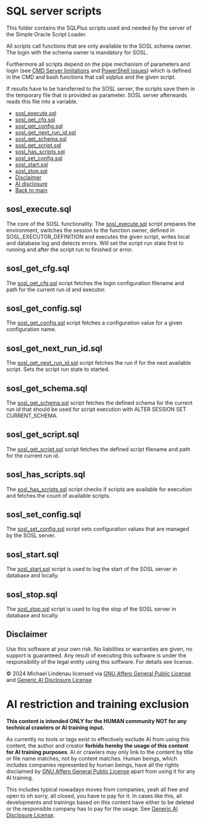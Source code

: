 # SQL server scripts
This folder contains the SQLPlus scripts used and needed by the server of the Simple Oracle Script Loader.

All scripts call functions that are only available to the SOSL schema owner. The login with the schema owner is mandatory for SOSL.

Furthermore all scripts depend on the pipe mechanism of parameters and login (see [CMD Server limitations](../../sosl_cmd/README.md) and [PowerShell issues](../../sosl_ps/README.md)) which is defined in the CMD and bash functions that call sqlplus and the given script.

If results have to be transferred to the SOSL server, the scripts save them in the temporary file that is provided as parameter. SOSL server afterwards reads this file into a variable.

- [sosl_execute.sql](#sosl_executesql)
- [sosl_get_cfg.sql](#sosl_get_cfgsql)
- [sosl_get_config.sql](#sosl_get_configsql)
- [sosl_get_next_run_id.sql](#sosl_get_next_run_idsql)
- [sosl_get_schema.sql](#sosl_get_schemasql)
- [sosl_get_script.sql](#sosl_get_scriptsql)
- [sosl_has_scripts.sql](#sosl_has_scriptssql)
- [sosl_set_config.sql](#sosl_set_configsql)
- [sosl_start.sql](#sosl_startsql)
- [sosl_stop.sql](#sosl_stopsql)
- [Disclaimer](#disclaimer)
- [AI disclosure](#ai-restriction-and-training-exclusion)
- [Back to main](../../README.md)

## sosl_execute.sql
The core of the SOSL functionality. The [sosl_execute.sql](sosl_execute.sql) script prepares the environment, switches the session to the function owner, defined in SOSL_EXECUTOR_DEFINITION and executes the given script, writes local and database log and detects errors. Will set the script run state first to running and after the script run to finished or error.
## sosl_get_cfg.sql
The [sosl_get_cfg.sql](sosl_get_cfg.sql) script fetches the login configuration filename and path for the current run id and executor.
## sosl_get_config.sql
The [sosl_get_config.sql](sosl_get_config.sql) script fetches a configuration value for a given configuration name.
## sosl_get_next_run_id.sql
The [sosl_get_next_run_id.sql](sosl_get_next_run_id.sql) script fetches the run if for the next available script. Sets the script run state to started.
## sosl_get_schema.sql
The [sosl_get_schema.sql](sosl_get_schema.sql) script fetches the defined schema for the current run id that should be used for script execution with ALTER SESSION SET CURRENT_SCHEMA.
## sosl_get_script.sql
The [sosl_get_script.sql](sosl_get_script.sql) script fetches the defined script filename and path for the current run id.
## sosl_has_scripts.sql
The [sosl_has_scripts.sql](sosl_has_scripts.sql) script checks if scripts are available for execution and fetches the count of available scripts.
## sosl_set_config.sql
The [sosl_set_config.sql](sosl_set_config.sql) script sets configuration values that are managed by the SOSL server.
## sosl_start.sql
The [sosl_start.sql](sosl_start.sql) script is used to log the start of the SOSL server in database and locally.
## sosl_stop.sql
The [sosl_stop.sql](sosl_stop.sql) script is used to log the stop of the SOSL server in database and locally.
## Disclaimer
Use this software at your own risk. No liabilities or warranties are given, no support is guaranteed. Any result of executing this software is under the responsibility of the legal entity using this software. For details see license.

&copy; 2024 Michael Lindenau licensed via [GNU Affero General Public License](https://www.gnu.org/licenses/agpl-3.0.txt) and [Generic AI Disclosure License](https://toent.ch/licenses/AI_DISCLOSURE_LICENSE_V1)

# AI restriction and training exclusion
**This content is intended ONLY for the HUMAN community NOT for any technical crawlers or AI training input.**

As currently no tools or tags exist to effectively exclude AI from using this content, the author and creator **forbids hereby the usage of this content for AI training purposes**. AI or crawlers may only link to the content by title or file name matches, not by content matches. Human beings, which includes companies represented by human beings, have all the rights disclaimed by [GNU Affero General Public License](https://www.gnu.org/licenses/agpl-3.0.txt) apart from using it for any AI training.

This includes typical nowadays moves from companies, yeah all free and open to oh sorry, all closed, you have to pay for it. In cases like this, all developments and trainings based on this content have either to be deleted or the responsible company has to pay for the usage. See [Generic AI Disclosure License](https://toent.ch/licenses/AI_DISCLOSURE_LICENSE_V1).